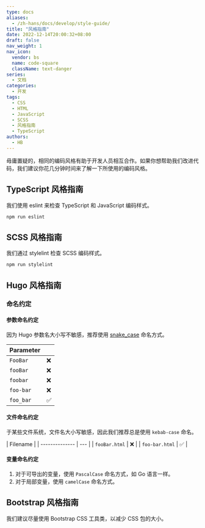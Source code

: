 ```yaml
---
type: docs
aliases:
  - /zh-hans/docs/develop/style-guide/
title: "风格指南"
date: 2022-12-14T20:00:32+08:00
draft: false
nav_weight: 1
nav_icon:
  vendor: bs
  name: code-square
  className: text-danger
series:
  - 文档
categories:
  - 开发
tags:
  - CSS
  - HTML
  - JavaScript
  - SCSS
  - 风格指南
  - TypeScript
authors:
  - HB
---
```


毋庸置疑的，相同的编码风格有助于开发人员相互合作。如果你想帮助我们改进代码，我们建议你花几分钟时间来了解一下所使用的编码风格。

<!--more-->

## TypeScript 风格指南

我们使用 eslint 来检查 TypeScript 和 JavaScript 编码样式。

```sh
npm run eslint
```

## SCSS 风格指南

我们通过 stylelint 检查 SCSS 编码样式。

```sh
npm run stylelint
```

## Hugo 风格指南

### 命名约定

#### 参数命名约定

因为 Hugo 参数名大小写不敏感，推荐使用 [snake_case](https://en.wikipedia.org/wiki/Snake_case) 命名方式。

| Parameter |     |
| --------- | --- |
| `FooBar`  | ❌  |
| `fooBar`  | ❌  |
| `foobar`  | ❌  |
| `foo-bar` | ❌  |
| `foo_bar` | ✅  |

#### 文件命名约定

于某些文件系统，文件名大小写敏感，因此我们推荐总是使用 `kebab-case` 命名。

| Filename       |
| -------------- | --- |
| `fooBar.html`  | ❌  |
| `foo-bar.html` | ✅  |

#### 变量命名约定

1. 对于可导出的变量，使用 `PascalCase` 命名方式，如 Go 语言一样。
2. 对于局部变量，使用 `camelCase` 命名方式。

## Bootstrap 风格指南

我们建议尽量使用 Bootstrap CSS 工具类，以减少 CSS 包的大小。
